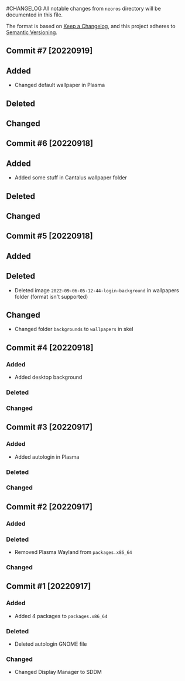 #CHANGELOG
All notable changes from `neoros` directory will be documented in this file.

The format is based on [Keep a Changelog](https://keepachangelog.com/en/1.0.0/),
and this project adheres to [Semantic Versioning](https://semver.org/spec/v2.0.0.html).

## Commit #7 [20220919]
## Added
- Changed default wallpaper in Plasma
## Deleted
## Changed

## Commit #6 [20220918]
## Added
- Added some stuff in Cantalus wallpaper folder
## Deleted
## Changed

## Commit #5 [20220918]
## Added
## Deleted
- Deleted image `2022-09-06-05-12-44-login-background` in wallpapers folder (format isn't supported)
## Changed
- Changed folder `backgrounds` to `wallpapers` in skel

## Commit #4 [20220918]
### Added
- Added desktop background
### Deleted
### Changed

## Commit #3 [20220917]
### Added
- Added autologin in Plasma
### Deleted
### Changed

## Commit #2 [20220917]
### Added
### Deleted
- Removed Plasma Wayland from `packages.x86_64`
### Changed

## Commit #1 [20220917]
### Added
- Added 4 packages to `packages.x86_64`
### Deleted
- Deleted autologin GNOME file
### Changed
- Changed Display Manager to SDDM
